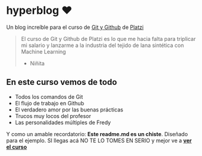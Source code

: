 # hyperblog ❤️
Un blog increíble para el curso de [Git y Github](https://platzi.com/cursos/git-github/ "Git y Github") de [Platzi](https://platzi.com "Platzi")
> El curso de Git y Github de Platzi es lo que me hacia falta para triplicar mi salario y lanzarme a la industria del tejido de lana sintética con Machine Learning
> - Niñita

## En este curso vemos de todo
* Todos los comandos de Git
* El flujo de trabajo en Github
* El verdadero amor por las buenas prácticas
* Trucos muy locos del profesor
* Las personalidades múltiples de Fredy

Y como un amable recordatorio: **Este readme.md es un chiste**. Diseñado para el ejemplo. SI llegas acá NO TE LO TOMES EN SERIO y mejor ve a [**ver el curso**](https://platzi.com/cursos/git-github/ "ver el curso")